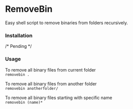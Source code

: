 # RemoveBin

Easy shell script to remove binaries from folders recursively.

### Installation

/* Pending */


### Usage

To remove all binary files from current folder \
`removebin .`

To remove all binary files from another folder \
`removebin anotherfolder/`

To remove all binary files starting with specific name \
`removebin (name)*`

